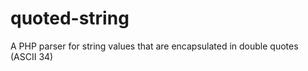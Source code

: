 quoted-string
=============

A PHP parser for string values that are encapsulated in double quotes (ASCII 34)